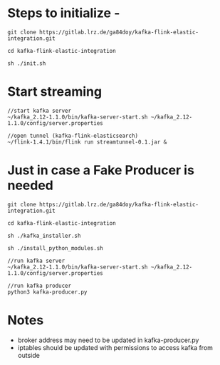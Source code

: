 # Steps to initialize -

```
git clone https://gitlab.lrz.de/ga84doy/kafka-flink-elastic-integration.git

cd kafka-flink-elastic-integration

sh ./init.sh
```

# Start streaming
```
//start kafka server
~/kafka_2.12-1.1.0/bin/kafka-server-start.sh ~/kafka_2.12-1.1.0/config/server.properties

//open tunnel (kafka-flink-elasticsearch)
~/flink-1.4.1/bin/flink run streamtunnel-0.1.jar &
```


# Just in case a Fake Producer is needed
```
git clone https://gitlab.lrz.de/ga84doy/kafka-flink-elastic-integration.git

cd kafka-flink-elastic-integration

sh ./kafka_installer.sh

sh ./install_python_modules.sh

//run kafka server
~/kafka_2.12-1.1.0/bin/kafka-server-start.sh ~/kafka_2.12-1.1.0/config/server.properties

//run kafka producer
python3 kafka-producer.py
```

# Notes
- broker address may need to be updated in kafka-producer.py
- iptables should be updated with permissions to access kafka from outside




